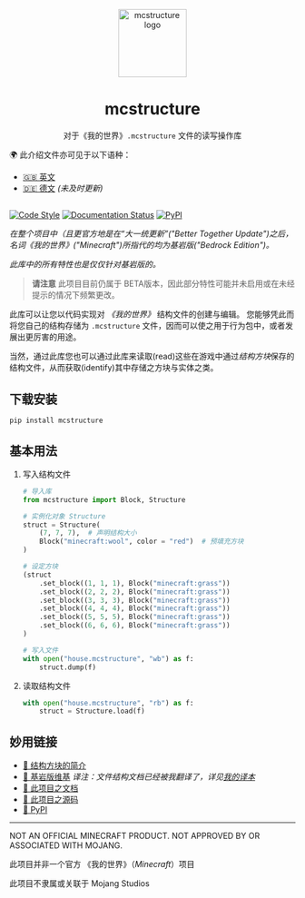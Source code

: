 <p align="center">
	<img
		src="https://raw.githubusercontent.com/phoenixr-codes/mcstructure/main/logo.png"
		width="120px"
		align="center" alt="mcstructure logo"
	/>
	<h1 align="center">mcstructure</h1>
	<p align="center">
		对于《我的世界》<code>.mcstructure</code> 文件的读写操作库
	</p>
</p>


🌍 此介绍文件亦可见于以下语种：

* [🇬🇧 英文](./README.md)
* [🇩🇪 德文](./README_DE.md) *(未及时更新)*

<h2></h2>

[![Code Style](https://img.shields.io/badge/code%20style-black-000000.svg?style=for-the-badge)](https://github.com/psf/black)
[![Documentation Status](https://readthedocs.org/projects/mcstructure/badge/?style=for-the-badge&version=latest)](https://mcstructure.readthedocs.io/en/latest/?badge=latest)
[![PyPI](https://img.shields.io/pypi/v/mcstructure?style=for-the-badge)](https://pypi.org/project/mcstructure)

_在整个项目中（且更官方地是在“大一统更新”("Better Together Update")之后，名词《我的世界》("Minecraft")所指代的均为基岩版("Bedrock Edition")。_

_此库中的所有特性也是仅仅针对基岩版的。_

> **请注意**
> 此项目目前仍属于 BETA版本，因此部分特性可能并未启用或在未经提示的情况下频繁更改。

此库可以让您以代码实现对 *《我的世界》* 结构文件的创建与编辑。
您能够凭此而将您自己的结构存储为 `.mcstructure` 文件，因而可以使之用于行为包中，或者发展出更厉害的用途。

当然，通过此库您也可以通过此库来读取(read)这些在游戏中通过*结构方块*保存的结构文件，从而获取(identify)其中存储之方块与实体之类。


下载安装
------------

```console
pip install mcstructure
```


基本用法
-----------

1.	写入结构文件

	```python
	# 导入库
	from mcstructure import Block, Structure

	# 实例化对象 Structure
	struct = Structure(
		(7, 7, 7),  # 声明结构大小
		Block("minecraft:wool", color = "red")	# 预填充方块
	)

	# 设定方块
	(struct
		.set_block((1, 1, 1), Block("minecraft:grass"))
		.set_block((2, 2, 2), Block("minecraft:grass"))
		.set_block((3, 3, 3), Block("minecraft:grass"))
		.set_block((4, 4, 4), Block("minecraft:grass"))
		.set_block((5, 5, 5), Block("minecraft:grass"))
		.set_block((6, 6, 6), Block("minecraft:grass"))
	)

	# 写入文件
	with open("house.mcstructure", "wb") as f:
		struct.dump(f)

	```

2.	读取结构文件

	```python
	with open("house.mcstructure", "rb") as f:
		struct = Structure.load(f)

	```

妙用链接
------------

* [👋 结构方块的简介](https://learn.microsoft.com/en-us/minecraft/creator/documents/introductiontostructureblocks)
* [📖 基岩版维基](https://wiki.bedrock.dev/nbt/mcstructure.html#file-format)
_译注：文件结构文档已经被我翻译了，详见[我的译本](https://gitee.com/TriM-Organization/mcstructure/blob/main/docs/mcstructure%E6%96%87%E4%BB%B6%E7%BB%93%E6%9E%84.md)_
* [📖 此项目之文档](https://mcstructure.readthedocs.io/en/latest/)
* [📁 此项目之源码](https://github.com/phoenixr-codes/mcstructure)
* [🐍 PyPI](https://pypi.org/project/mcstructure/)

--------------------------------------------

NOT AN OFFICIAL MINECRAFT PRODUCT.
NOT APPROVED BY OR ASSOCIATED WITH MOJANG.

此项目并非一个官方 《我的世界》（*Minecraft*）项目

此项目不隶属或关联于 Mojang Studios
